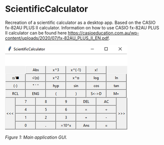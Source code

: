 # ScientificCalculator
 Recreation of a scientific calculator as a desktop app. Based on the CASIO fx-82AU PLUS II calculator.
 Information on how to use CASIO fx-82AU PLUS II calculator can be found here https://casioeducation.com.au/wp-content/uploads/2020/07/fx-82AU_PLUS_II_EN.pdf. 


![Application](Screenshots/ApplicationScreen.PNG)


*Figure 1: Main application GUI.*
